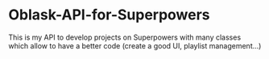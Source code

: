 # Oblask-API-for-Superpowers
This is my API to develop projects on Superpowers with many classes which allow to have a better code (create a good UI, playlist management...)
